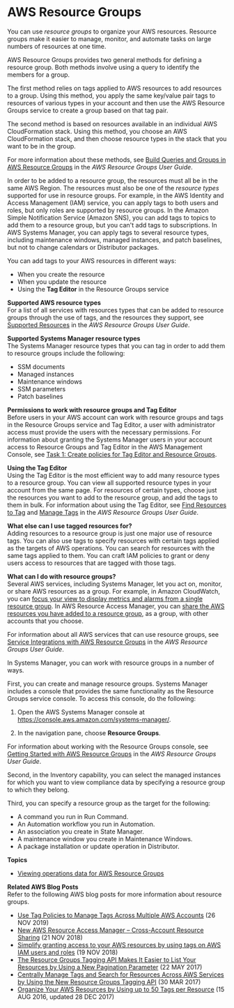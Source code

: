 # AWS Resource Groups<a name="systems-manager-resource-groups"></a>

You can use *resource groups* to organize your AWS resources\. Resource groups make it easier to manage, monitor, and automate tasks on large numbers of resources at one time\.

AWS Resource Groups provides two general methods for defining a resource group\. Both methods involve using a query to identify the members for a group\. 

The first method relies on tags applied to AWS resources to add resources to a group\. Using this method, you apply the same key/value pair tags to resources of various types in your account and then use the AWS Resource Groups service to create a group based on that tag pair\. 

The second method is based on resources available in an individual AWS CloudFormation stack\. Using this method, you choose an AWS CloudFormation stack, and then choose resource types in the stack that you want to be in the group\. 

For more information about these methods, see [Build Queries and Groups in AWS Resource Groups](https://docs.aws.amazon.com/ARG/latest/userguide/gettingstarted-query.html) in the *AWS Resource Groups User Guide*\.

In order to be added to a resource group, the resources must all be in the same AWS Region\. The resources must also be one of the *resource types* supported for use in resource groups\. For example, in the AWS Identity and Access Management \(IAM\) service, you can apply tags to both users and roles, but only roles are supported by resource groups\. In the Amazon Simple Notification Service \(Amazon SNS\), you can add tags to topics to add them to a resource group, but you can't add tags to subscriptions\. In AWS Systems Manager, you can apply tags to several resource types, including maintenance windows, managed instances, and patch baselines, but not to change calendars or Distributor packages\.

You can add tags to your AWS resources in different ways:
+ When you create the resource
+ When you update the resource
+ Using the **Tag Editor** in the Resource Groups service

**Supported AWS resource types**  
For a list of all services with resources types that can be added to resource groups through the use of tags, and the resources they support, see [Supported Resources](url-arg-user;supported-resources.html) in the *AWS Resource Groups User Guide*\.

**Supported Systems Manager resource types**  
The Systems Manager resource types that you can tag in order to add them to resource groups include the following:
+ SSM documents
+ Managed instances
+ Maintenance windows
+ SSM parameters
+ Patch baselines

**Permissions to work with resource groups and Tag Editor**  
Before users in your AWS account can work with resource groups and tags in the Resource Groups service and Tag Editor, a user with administrator access must provide the users with the necessary permissions\. For information about granting the Systems Manager users in your account access to Resource Groups and Tag Editor in the AWS Management Console, see [Task 1: Create policies for Tag Editor and Resource Groups](setup-create-users-nonadmin-policies.md)\.

**Using the Tag Editor**  
Using the Tag Editor is the most efficient way to add many resource types to a resource group\. You can view all supported resource types in your account from the same page\. For resources of certain types, choose just the resources you want to add to the resource group, and add the tags to them in bulk\. For information about using the Tag Editor, see [Find Resources to Tag](https://docs.aws.amazon.com/ARG/latest/userguide/find-resources-to-tag.html) and [Manage Tags](https://docs.aws.amazon.com/ARG/latest/userguide/tagging-resources.html) in the *AWS Resource Groups User Guide*\.

**What else can I use tagged resources for?**  
Adding resources to a resource group is just one major use of resource tags\. You can also use tags to specify resources with certain tags applied as the targets of AWS operations\. You can search for resources with the same tags applied to them\. You can craft IAM policies to grant or deny users access to resources that are tagged with those tags\. 

**What can I do with resource groups?**  
Several AWS services, including Systems Manager, let you act on, monitor, or share AWS resources as a group\. For example, in Amazon CloudWatch, you can [focus your view to display metrics and alarms from a single resource group](https://docs.aws.amazon.com/AmazonCloudWatch/latest/monitoring/CloudWatch_Automatic_Dashboards_Resource_Group.html)\. In AWS Resource Access Manager, you can [share the AWS resources you have added to a resource group](https://docs.aws.amazon.com/ram/latest/userguide/shareable.html#shareable-arg), as a group, with other accounts that you choose\. 

For information about all AWS services that can use resource groups, see [Service Integrations with AWS Resource Groups](https://docs.aws.amazon.com/ARG/latest/userguide/orgs_integrated-services-list.html) in the *AWS Resource Groups User Guide*\.

In Systems Manager, you can work with resource groups in a number of ways\.

First, you can create and manage resource groups\. Systems Manager includes a console that provides the same functionality as the Resource Groups service console\. To access this console, do the following:

1. Open the AWS Systems Manager console at [https://console\.aws\.amazon\.com/systems\-manager/](https://console.aws.amazon.com/systems-manager/)\.

1. In the navigation pane, choose **Resource Groups**\.

For information about working with the Resource Groups console, see [Getting Started with AWS Resource Groups](https://docs.aws.amazon.com/ARG/latest/userguide/gettingstarted.html) in the *AWS Resource Groups User Guide*\.

Second, in the Inventory capability, you can select the managed instances for which you want to view compliance data by specifying a resource group to which they belong\.

Third, you can specify a resource group as the target for the following:
+ A command you run in Run Command\.
+ An Automation workflow you run in Automation\. 
+ An association you create in State Manager\.
+ A maintenance window you create in Maintenance Windows\.
+ A package installation or update operation in Distributor\. 

**Topics**
+ [Viewing operations data for AWS Resource Groups](viewing-operations-data.md)

**Related AWS Blog Posts**  
Refer to the following AWS blog posts for more information about resource groups\.
+ [Use Tag Policies to Manage Tags Across Multiple AWS Accounts](http://aws.amazon.com/blogs/aws/new-use-tag-policies-to-manage-tags-across-multiple-aws-accounts/) \(26 NOV 2019\)
+ [New AWS Resource Access Manager – Cross\-Account Resource Sharing](http://aws.amazon.com/blogs/aws/new-aws-resource-access-manager-cross-account-resource-sharing/) \(21 NOV 2018\)
+ [Simplify granting access to your AWS resources by using tags on AWS IAM users and roles](http://aws.amazon.com/blogs/security/simplify-granting-access-to-your-aws-resources-by-using-tags-on-aws-iam-users-and-roles/) \(19 NOV 2018\)
+ [The Resource Groups Tagging API Makes It Easier to List Your Resources by Using a New Pagination Parameter](http://aws.amazon.com/blogs/security/the-resource-groups-tagging-api-now-supports-pagination-by-the-number-of-resources-and-automated-pagination-in-the-aws-cli/) \(22 MAY 2017\)
+ [Centrally Manage Tags and Search for Resources Across AWS Services by Using the New Resource Groups Tagging API](http://aws.amazon.com/blogs/security/centrally-manage-tags-and-search-for-resources-across-aws-services-by-using-the-new-resource-groups-tagging-api/) \(30 MAR 2017\)
+ [Organize Your AWS Resources by Using up to 50 Tags per Resource](http://aws.amazon.com/blogs/security/now-organize-your-aws-resources-by-using-up-to-50-tags-per-resource/) \(15 AUG 2016, updated 28 DEC 2017\)